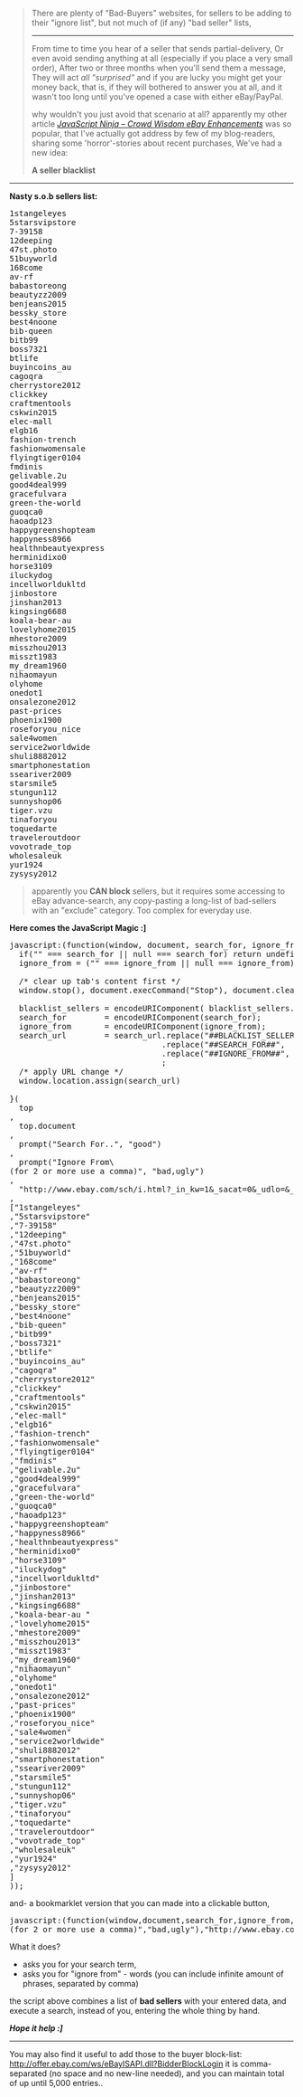<blockquote>
There are plenty of "Bad-Buyers" websites,
for sellers to be adding to their "ignore list",
but not much of (if any) "bad seller" lists,

<hr/>

From time to time you hear of a seller that sends partial-delivery,
Or even avoid sending anything at all (especially if you place a very small order),
After two or three months when you'll send them a message,
They will act *all "surprised"* and if you are lucky you might get your money back,
that is, if they will bothered to answer you at all, 
and it wasn't too long until you've opened a case with either eBay/PayPal.

why wouldn't you just avoid that scenario at all?
apparently my other article <em><a href="https://icompile.eladkarako.com/crowd-wisdom-ebay-enhancements/" target="_blank">JavaScript Ninja – Crowd Wisdom eBay Enhancements</a></em> was so popular, that I've actually got address by few of my blog-readers,
sharing some 'horror'-stories about recent purchases,
We've had a new idea:

<strong>A seller blacklist</strong>
</blockquote>

<!--more-->
<hr/>

<strong>Nasty s.o.b sellers list:</strong>
<pre>
1stangeleyes
5starsvipstore
7-39158
12deeping
47st.photo
51buyworld
168come
av-rf
babastoreong
beautyzz2009
benjeans2015
bessky_store
best4noone
bib-queen
bitb99
boss7321
btlife
buyincoins_au
cagoqra
cherrystore2012
clickkey
craftmentools
cskwin2015
elec-mall
elgb16
fashion-trench
fashionwomensale
flyingtiger0104
fmdinis
gelivable.2u
good4deal999
gracefulvara
green-the-world
guoqca0
haoadp123
happygreenshopteam
happyness8966
healthnbeautyexpress
herminidixo0
horse3109
iluckydog
incellworldukltd
jinbostore
jinshan2013
kingsing6688
koala-bear-au 
lovelyhome2015
mhestore2009
misszhou2013
misszt1983
my_dream1960
nihaomayun
olyhome
onedot1
onsalezone2012
past-prices
phoenix1900
roseforyou_nice
sale4women
service2worldwide
shuli8882012
smartphonestation
sseariver2009
starsmile5
stungun112
sunnyshop06
tiger.vzu
tinaforyou
toquedarte
traveleroutdoor
vovotrade_top
wholesaleuk
yur1924
zysysy2012
</pre>

<blockquote>
apparently you <strong>CAN block</strong> sellers, but it requires some accessing to eBay advance-search,
any copy-pasting a long-list of bad-sellers with an "exclude" category. Too complex for everyday use.
</blockquote>

<strong>Here comes the JavaScript Magic :]</strong>
 
<pre>
javascript:(function(window, document, search_for, ignore_from, search_url, blacklist_sellers) {
  if("" === search_for || null === search_for) return undefined;                  /* no query - quit */
  ignore_from = ("" === ignore_from || null === ignore_from) ? "" : ignore_from;  /* normalize input */
  
  /* clear up tab's content first */
  window.stop(), document.execCommand("Stop"), document.clear(), document.close(), document.open(), document.close();
  
  blacklist_sellers = encodeURIComponent( blacklist_sellers.join(",") );
  search_for        = encodeURIComponent(search_for);
  ignore_from       = encodeURIComponent(ignore_from);
  search_url        = search_url.replace("##BLACKLIST_SELLERS##", blacklist_sellers)
                                .replace("##SEARCH_FOR##",        search_for)
                                .replace("##IGNORE_FROM##",       ignore_from)
                                ;
  /* apply URL change */
  window.location.assign(search_url)

}(
  top
,
  top.document
,
  prompt("Search For..", "good")
,
  prompt("Ignore From\
(for 2 or more use a comma)", "bad,ugly")
,
  "http://www.ebay.com/sch/i.html?_in_kw=1&_sacat=0&_udlo=&_udhi=&LH_BIN=1&LH_ItemCondition=3&_ftrt=901&_ftrv=1&_sabdlo=&_sabdhi=&_samilow=&_samihi=&_stpos=&_sargn=-1%26saslc%3D1&_salic=1&_fss=1&_fsradio=%26LH_SpecificSeller%3D1&_saslop=2&_sop=12&_dmd=1&_sadis=15&_ipg=200&_sasl=##BLACKLIST_SELLERS##&_nkw=##SEARCH_FOR##&_ex_kw=##IGNORE_FROM##"
,
["1stangeleyes"
,"5starsvipstore"
,"7-39158"
,"12deeping"
,"47st.photo"
,"51buyworld"
,"168come"
,"av-rf"
,"babastoreong"
,"beautyzz2009"
,"benjeans2015"
,"bessky_store"
,"best4noone"
,"bib-queen"
,"bitb99"
,"boss7321"
,"btlife"
,"buyincoins_au"
,"cagoqra"
,"cherrystore2012"
,"clickkey"
,"craftmentools"
,"cskwin2015"
,"elec-mall"
,"elgb16"
,"fashion-trench"
,"fashionwomensale"
,"flyingtiger0104"
,"fmdinis"
,"gelivable.2u"
,"good4deal999"
,"gracefulvara"
,"green-the-world"
,"guoqca0"
,"haoadp123"
,"happygreenshopteam"
,"happyness8966"
,"healthnbeautyexpress"
,"herminidixo0"
,"horse3109"
,"iluckydog"
,"incellworldukltd"
,"jinbostore"
,"jinshan2013"
,"kingsing6688"
,"koala-bear-au "
,"lovelyhome2015"
,"mhestore2009"
,"misszhou2013"
,"misszt1983"
,"my_dream1960"
,"nihaomayun"
,"olyhome"
,"onedot1"
,"onsalezone2012"
,"past-prices"
,"phoenix1900"
,"roseforyou_nice"
,"sale4women"
,"service2worldwide"
,"shuli8882012"
,"smartphonestation"
,"sseariver2009"
,"starsmile5"
,"stungun112"
,"sunnyshop06"
,"tiger.vzu"
,"tinaforyou"
,"toquedarte"
,"traveleroutdoor"
,"vovotrade_top"
,"wholesaleuk"
,"yur1924"
,"zysysy2012"
]
));
</pre>

and- a bookmarklet version that you can made into a clickable button,

<pre>
javascript:(function(window,document,search_for,ignore_from,search_url,blacklist_sellers){if(""===search_for||null===search_for)return undefined;ignore_from=""===ignore_from||null===ignore_from?"":ignore_from;window.stop(),document.execCommand("Stop"),document.clear(),document.close(),document.open(),document.close();blacklist_sellers=encodeURIComponent(blacklist_sellers.join(","));search_for=encodeURIComponent(search_for);ignore_from=encodeURIComponent(ignore_from);search_url=search_url.replace("##BLACKLIST_SELLERS##",blacklist_sellers).replace("##SEARCH_FOR##",search_for).replace("##IGNORE_FROM##",ignore_from);window.location.assign(search_url)}(top,top.document,prompt("Search For..","good"),prompt("Ignore From\
(for 2 or more use a comma)","bad,ugly"),"http://www.ebay.com/sch/i.html?_in_kw=1&_sacat=0&_udlo=&_udhi=&LH_BIN=1&LH_ItemCondition=3&_ftrt=901&_ftrv=1&_sabdlo=&_sabdhi=&_samilow=&_samihi=&_stpos=&_sargn=-1%26saslc%3D1&_salic=1&_fss=1&_fsradio=%26LH_SpecificSeller%3D1&_saslop=2&_sop=12&_dmd=1&_sadis=15&_ipg=200&_sasl=##BLACKLIST_SELLERS##&_nkw=##SEARCH_FOR##&_ex_kw=##IGNORE_FROM##",["1stangeleyes","5starsvipstore","7-39158","12deeping","47st.photo","51buyworld","168come","av-rf","babastoreong","beautyzz2009","benjeans2015","bessky_store","best4noone","bib-queen","bitb99","boss7321","btlife","buyincoins_au","cagoqra","cherrystore2012","clickkey","craftmentools","cskwin2015","elec-mall","elgb16","fashion-trench","fashionwomensale","flyingtiger0104","fmdinis","gelivable.2u","good4deal999","gracefulvara","green-the-world","guoqca0","haoadp123","happygreenshopteam","happyness8966","healthnbeautyexpress","herminidixo0","horse3109","iluckydog","incellworldukltd","jinbostore","jinshan2013","kingsing6688","koala-bear-au ","lovelyhome2015","mhestore2009","misszhou2013","misszt1983","my_dream1960","nihaomayun","olyhome","onedot1","onsalezone2012","past-prices","phoenix1900","roseforyou_nice","sale4women","service2worldwide","shuli8882012","smartphonestation","sseariver2009","starsmile5","stungun112","sunnyshop06","tiger.vzu","tinaforyou","toquedarte","traveleroutdoor","vovotrade_top","wholesaleuk","yur1924","zysysy2012"]));
</pre>


What it does?
- asks you for your search term,
- asks you for "ignore from" - words (you can include infinite amount of phrases, separated by comma)

the script above combines a list of <strong>bad sellers</strong> with your entered data,
and execute a search, instead of you, entering the whole thing by hand.

<em><strong>Hope it help :]</strong></em>

<hr/>

You may also find it useful to add those to the buyer block-list:
<a href="http://offer.ebay.com/ws/eBayISAPI.dll?BidderBlockLogin">http://offer.ebay.com/ws/eBayISAPI.dll?BidderBlockLogin</a>
it is comma-separated (no space and no new-line needed), and you can maintain total of up until 5,000 entries..
